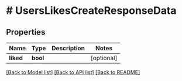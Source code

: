 # # UsersLikesCreateResponseData

## Properties

Name | Type | Description | Notes
------------ | ------------- | ------------- | -------------
**liked** | **bool** |  | [optional]

[[Back to Model list]](../../README.md#models) [[Back to API list]](../../README.md#endpoints) [[Back to README]](../../README.md)
